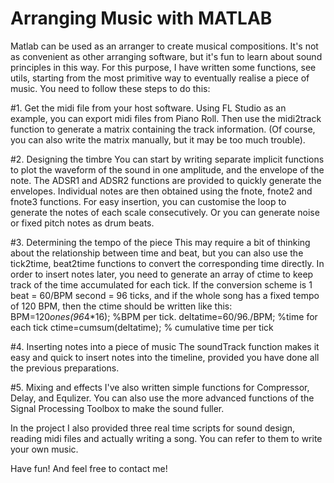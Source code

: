 Arranging Music with MATLAB
====
Matlab can be used as an arranger to create musical compositions. It's not as convenient as other arranging software, but it's fun to learn about sound principles in this way. For this purpose, I have written some functions, see utils, starting from the most primitive way to eventually realise a piece of music. You need to follow these steps to do this:

#1. Get the midi file from your host software.
Using FL Studio as an example, you can export midi files from Piano Roll. Then use the midi2track function to generate a matrix containing the track information. (Of course, you can also write the matrix manually, but it may be too much trouble).

#2. Designing the timbre
You can start by writing separate implicit functions to plot the waveform of the sound in one amplitude, and the envelope of the note. The ADSR1 and ADSR2 functions are provided to quickly generate the envelopes. Individual notes are then obtained using the fnote, fnote2 and fnote3 functions. For easy insertion, you can customise the loop to generate the notes of each scale consecutively. Or you can generate noise or fixed pitch notes as drum beats.

#3. Determining the tempo of the piece
This may require a bit of thinking about the relationship between time and beat, but you can also use the tick2time, beat2time functions to convert the corresponding time directly. In order to insert notes later, you need to generate an array of ctime to keep track of the time accumulated for each tick. If the conversion scheme is 1 beat = 60/BPM second = 96 ticks, and if the whole song has a fixed tempo of 120 BPM, then the ctime should be written like this:
BPM=120*ones(96*4*16); %BPM per tick.
deltatime=60/96./BPM; %time for each tick
ctime=cumsum(deltatime); % cumulative time per tick

#4. Inserting notes into a piece of music
The soundTrack function makes it easy and quick to insert notes into the timeline, provided you have done all the previous preparations.

#5. Mixing and effects
I've also written simple functions for Compressor, Delay, and Equlizer. You can also use the more advanced functions of the Signal Processing Toolbox to make the sound fuller.

In the project I also provided three real time scripts for sound design, reading midi files and actually writing a song. You can refer to them to write your own music.

Have fun!
And feel free to contact me!
